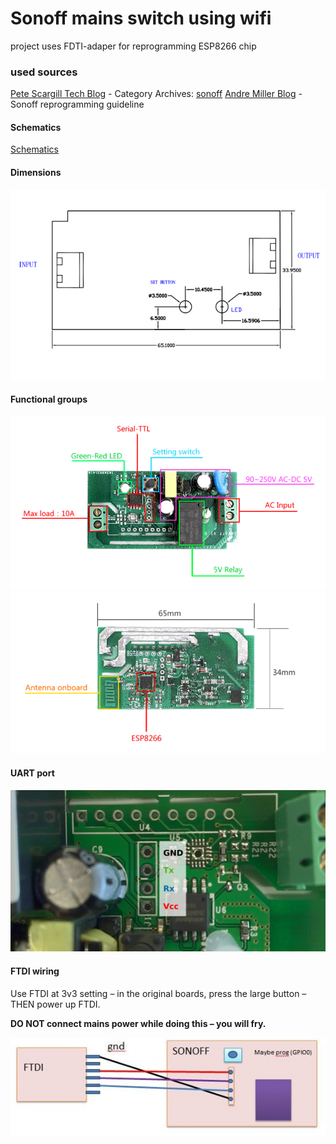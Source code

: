 # Sonoff mains switch using wifi

project uses FDTI-adaper for reprogramming ESP8266 chip

### used sources
[Pete Scargill Tech Blog][1] - Category Archives: [sonoff][2]
[Andre Miller Blog][2a] - Sonoff reprogramming guideline

#### Schematics
[Schematics][3]

#### Dimensions
![Dimensions][4]

#### Functional groups
<!-- ![parts][5] -->
![front][5a]
![rear][5b]
#### UART port 
![UART][6]
#### FTDI wiring
Use FTDI at 3v3 setting – in the original boards,  press the large button –THEN power up FTDI. 

**DO NOT connect mains power while doing this – you will fry.**

![FTDI][7]

<!-- References -->
[1]:  http://tech.scargill.net/ "Scargill's Tech Blog"
[2]:  http://tech.scargill.net/category/sonoff/ "Scargill's Tech Blog - sonoff"
[2a]: http://www.andremiller.net/content/programming-an-itead-sonoff-wireless-smart-switch-esp8266 "Programming guideline"
[3]:  Sonoff-schematic.pdf "schematics"
[4]:  Sonoff-dimension.png "dimensions"
[5]:  sonoff-parts-without-433.jpg
[5a]: Sonoff-front.GIF
[5b]: Sonoff-rear.GIF
[6]:  UART-port.png
[7]:  FTDI_2_Sonoff.jpg



